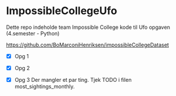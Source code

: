 # ImpossibleCollegeUfo
Dette repo indeholde team Impossible College kode til Ufo opgaven (4.semester - Python)

https://github.com/BoMarconiHenriksen/impossibleCollegeDataset  

- [x] Opg 1  
- [x] Opg 2  
- [x] Opg 3 Der mangler et par ting. Tjek TODO i filen most_sightings_monthly. 

